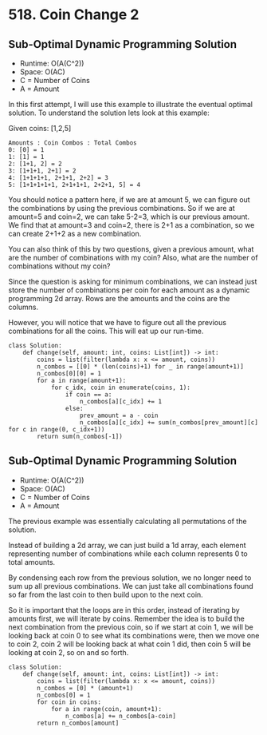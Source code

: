 # 518. Coin Change 2

## Sub-Optimal Dynamic Programming Solution
- Runtime: O(A(C^2))
- Space: O(AC)
- C = Number of Coins
- A = Amount

In this first attempt, I will use this example to illustrate the eventual optimal solution.
To understand the solution lets look at this example:

Given coins: [1,2,5]
```
Amounts : Coin Combos : Total Combos 
0: [0] = 1
1: [1] = 1 
2: [1+1, 2] = 2
3: [1+1+1, 2+1] = 2
4: [1+1+1+1, 2+1+1, 2+2] = 3
5: [1+1+1+1+1, 2+1+1+1, 2+2+1, 5] = 4
```

You should notice a pattern here, if we are at amount 5, we can figure out the combinations by using the previous combinations.
So if we are at amount=5 and coin=2, we can take 5-2=3, which is our previous amount.
We find that at amount=3 and coin=2, there is 2+1 as a combination, so we can create 2+1+2 as a new combination.

You can also think of this by two questions, given a previous amount, what are the number of combinations with my coin?
Also, what are the number of combinations without my coin?

Since the question is asking for minimum combinations, we can instead just store the number of combinations per coin for each amount as a dynamic programming 2d array. 
Rows are the amounts and the coins are the columns.

However, you will notice that we have to figure out all the previous combinations for all the coins.
This will eat up our run-time.

```
class Solution:
    def change(self, amount: int, coins: List[int]) -> int:
        coins = list(filter(lambda x: x <= amount, coins))
        n_combos = [[0] * (len(coins)+1) for _ in range(amount+1)]
        n_combos[0][0] = 1
        for a in range(amount+1):
            for c_idx, coin in enumerate(coins, 1):
                if coin == a:
                    n_combos[a][c_idx] += 1
                else:
                    prev_amount = a - coin
                    n_combos[a][c_idx] += sum(n_combos[prev_amount][c] for c in range(0, c_idx+1))
        return sum(n_combos[-1])
```

## Sub-Optimal Dynamic Programming Solution
- Runtime: O(A(C^2))
- Space: O(AC)
- C = Number of Coins
- A = Amount

The previous example was essentially calculating all permutations of the solution.

Instead of building a 2d array, we can just build a 1d array, each element representing number of combinations while each column represents 0 to total amounts.

By condensing each row from the previous solution, we no longer need to sum up all previous combinations.
We can just take all combinations found so far from the last coin to then build upon to the next coin.

So it is important that the loops are in this order, instead of iterating by amounts first, we will iterate by coins.
Remember the idea is to build the next combination from the previous coin, so if we start at coin 1, we will be looking back at coin 0 to see what its combinations were, then we move one to coin 2, coin 2 will be looking back at what coin 1 did, then coin 5 will be looking at coin 2, so on and so forth.

```
class Solution:
    def change(self, amount: int, coins: List[int]) -> int:
        coins = list(filter(lambda x: x <= amount, coins))
        n_combos = [0] * (amount+1)
        n_combos[0] = 1
        for coin in coins:
            for a in range(coin, amount+1):
                n_combos[a] += n_combos[a-coin]
        return n_combos[amount]
```
